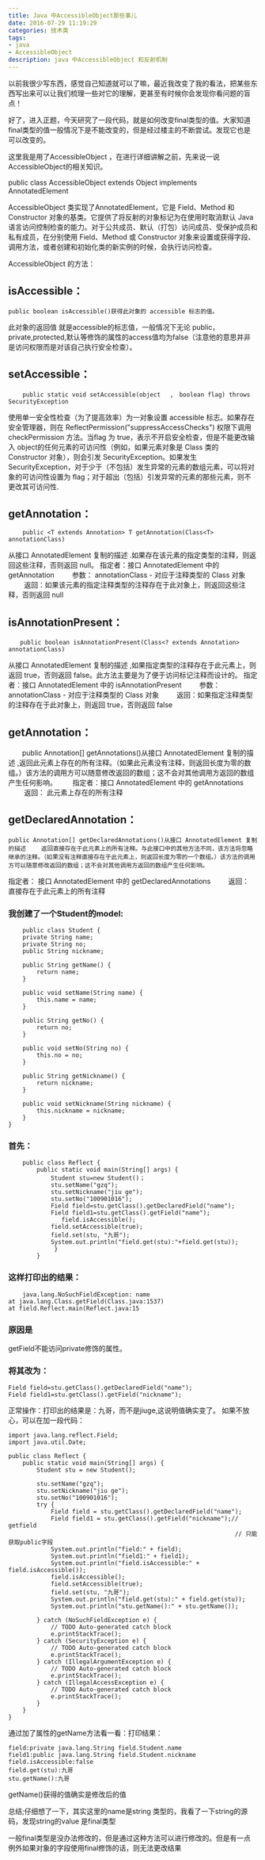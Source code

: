 ```yaml
---
title: Java 中AccessibleObject那些事儿
date: 2016-07-29 11:19:29
categories: 技术类
tags:
- java
- AccessibleObject
description: java 中AccessibleObject 和反射机制
---
```


<!--more-->

以前我很少写东西，感觉自己知道就可以了嘛，最近我改变了我的看法，把某些东西写出来可以让我们梳理一些对它的理解，更甚至有时候你会发现你看问题的盲点！

好了，进入正题，今天研究了一段代码，就是如何改变final类型的值。大家知道final类型的值一般情况下是不能改变的，但是经过楼主的不断尝试。发现它也是可以改变的。


这里我是用了AccessibleObject  ，在进行详细讲解之前，先来说一说AccessibleObject的相关知识。

public class AccessibleObject extends Object implements AnnotatedElement

AccessibleObject 类实现了AnnotatedElement，它是 Field、Method 和 Constructor 对象的基类。它提供了将反射的对象标记为在使用时取消默认 Java 语言访问控制检查的能力。对于公共成员、默认（打包）访问成员、受保护成员和私有成员，在分别使用 Field、Method 或 Constructor 对象来设置或获得字段、调用方法，或者创建和初始化类的新实例的时候，会执行访问检查。

AccessibleObject 的方法：
## isAccessible：

	public boolean isAccessible()获得此对象的 accessible 标志的值。

此对象的返回值 就是accessible的标志值，一般情况下无论 public，private,protected,默认等修饰的属性的access值均为false（注意他的意思并非是访问权限而是对该自己执行安全检查）。

## setAccessible：
```
	public static void setAccessible(object 　,　boolean flag) throws SecurityException
```

使用单一安全性检查（为了提高效率）为一对象设置 accessible 标志。如果存在安全管理器，则在 ReflectPermission("suppressAccessChecks") 权限下调用 checkPermission 方法。当flag 为 true，表示不开启安全检查，但是不能更改输入 object的任何元素的可访问性（例如，如果元素对象是 Class 类的 Constructor 对象），则会引发 SecurityException。如果发生 SecurityException，对于少于（不包括）发生异常的元素的数组元素，可以将对象的可访问性设置为 flag；对于超出（包括）引发异常的元素的那些元素，则不更改其可访问性.

## getAnnotation：
```
	public <T extends Annotation> T getAnnotation(Class<T> annotationClass)
```
从接口 AnnotatedElement 复制的描述 .如果存在该元素的指定类型的注释，则返回这些注释，否则返回 null。 
指定者：接口 AnnotatedElement 中的 getAnnotation 　　
参数： annotationClass - 对应于注释类型的 Class 对象 　　
返回：如果该元素的指定注释类型的注释存在于此对象上，则返回这些注释，否则返回 null

## isAnnotationPresent：
```
　　public boolean isAnnotationPresent(Class<? extends Annotation> annotationClass)
```
从接口 AnnotatedElement 复制的描述 ,如果指定类型的注释存在于此元素上，则返回 true，否则返回 false。此方法主要是为了便于访问标记注释而设计的。
指定者：接口 AnnotatedElement 中的 isAnnotationPresent 　　
参数：annotationClass - 对应于注释类型的 Class 对象 　　
返回：如果指定注释类型的注释存在于此对象上，则返回 true，否则返回 false

## getAnnotation：
　　public Annotation[] getAnnotations()从接口 AnnotatedElement 复制的描述 ,返回此元素上存在的所有注释。（如果此元素没有注释，则返回长度为零的数组。）该方法的调用方可以随意修改返回的数组；这不会对其他调用方返回的数组产生任何影响。 　　指定者：接口 AnnotatedElement 中的 getAnnotations 　　
返回： 此元素上存在的所有注释

## getDeclaredAnnotation：
	public Annotation[] getDeclaredAnnotations()从接口 AnnotatedElement 复制的描述 　　返回直接存在于此元素上的所有注释。与此接口中的其他方法不同，该方法将忽略继承的注释。（如果没有注释直接存在于此元素上，则返回长度为零的一个数组。）该方法的调用方可以随意修改返回的数组；这不会对其他调用方返回的数组产生任何影响。 　　
指定者： 接口 AnnotatedElement 中的 getDeclaredAnnotations 　　
返回： 直接存在于此元素上的所有注释
### 我创建了一个Student的model:
```
	public class Student {
	private String name;
	private String no;
	public String nickname;

	public String getName() {
		return name;
	}

	public void setName(String name) {
		this.name = name;
	}

	public String getNo() {
		return no;
	}

	public void setNo(String no) {
		this.no = no;
	}

	public String getNickname() {
		return nickname;
	}

	public void setNickname(String nickname) {
		this.nickname = nickname;
	}
}

```
### 首先：
```
	public class Reflect {
		public static void main(String[] args) {
			Student stu=new Student()；
			stu.setName("gzq");
			stu.setNickname("jiu ge");
			stu.setNo("100901016");
			Field field=stu.getClass().getDeclaredField("name");
			Field field1=stu.getClass().getField("name");
               field.isAccessible();
			field.setAccessible(true);
			field.set(stu, "九哥");
			System.out.println("field.get(stu):"+field.get(stu));
			 }
		}
```

### 这样打印出的结果：
```
	java.lang.NoSuchFieldException: name
at java.lang.Class.getField(Class.java:1537)
at field.Reflect.main(Reflect.java:15
```
### 原因是
getField不能访问private修饰的属性。
### 将其改为：
```
Field field=stu.getClass().getDeclaredField("name");
Field field1=stu.getClass().getField("nickname");
```
正常操作：打印出的结果是：九哥，而不是jiuge,这说明值确实变了。
如果不放心，可以在加一段代码：
```
import java.lang.reflect.Field;
import java.util.Date;

public class Reflect {
	public static void main(String[] args) {
		Student stu = new Student();

		stu.setName("gzq");
		stu.setNickname("jiu ge");
		stu.setNo("100901016");
		try {
			Field field = stu.getClass().getDeclaredField("name");
			Field field1 = stu.getClass().getField("nickname");// getfield
																// 只能获取public字段
			System.out.println("field:" + field);
			System.out.println("field1:" + field1);
			System.out.println("field.isAccessible:" + field.isAccessible());
			field.isAccessible();
			field.setAccessible(true);
			field.set(stu, "九哥");
			System.out.println("field.get(stu):" + field.get(stu));
			System.out.println("stu.getName():" + stu.getName());

		} catch (NoSuchFieldException e) {
			// TODO Auto-generated catch block
			e.printStackTrace();
		} catch (SecurityException e) {
			// TODO Auto-generated catch block
			e.printStackTrace();
		} catch (IllegalArgumentException e) {
			// TODO Auto-generated catch block
			e.printStackTrace();
		} catch (IllegalAccessException e) {
			// TODO Auto-generated catch block
			e.printStackTrace();
		}
	}
}
```
通过加了属性的getName方法看一看：打印结果：
```
field:private java.lang.String field.Student.name
field1:public java.lang.String field.Student.nickname
field.isAccessible:false
field.get(stu):九哥
stu.getName():九哥
```
getName()获得的值确实是修改后的值

总结;仔细想了一下，其实这里的name是string 类型的，我看了一下string的源码，发现string的value 是final类型

一般final类型是没办法修改的，但是通过这种方法可以进行修改的。但是有一点例外如果对象的字段使用final修饰的话，则无法更改结果

